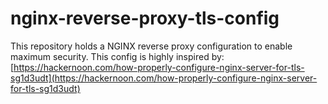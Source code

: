 # nginx-reverse-proxy-tls-config
This repository holds a NGINX reverse proxy configuration to enable maximum security. This config is highly inspired by: [https://hackernoon.com/how-properly-configure-nginx-server-for-tls-sg1d3udt](https://hackernoon.com/how-properly-configure-nginx-server-for-tls-sg1d3udt)
